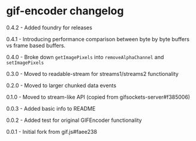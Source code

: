 # gif-encoder changelog
0.4.2 - Added foundry for releases

0.4.1 - Introducing performance comparison between byte by byte buffers vs frame based buffers.

0.4.0 - Broke down `getImagePixels` into `removeAlphaChannel` and `setImagePixels`

0.3.0 - Moved to readable-stream for streams1/streams2 functionality

0.2.0 - Moved to larger chunked data events

0.1.0 - Moved to stream-like API (copied from gifsockets-server#f385006)

0.0.3 - Added basic info to README

0.0.2 - Added test for original GIFEncoder functionality

0.0.1 - Initial fork from gif.js#faee238
